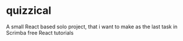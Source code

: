 # quizzical
A small React based solo project, that i want to make as the last task in Scrimba  free React tutorials
